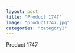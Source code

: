 ```yaml
---
layout: post
title: "Product 1747"
image: "product1747.jpg"
categories: "category1"
---
```

Product 1747

